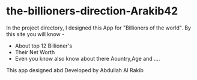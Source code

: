 # the-billioners-direction-Arakib42

In the project directory, I designed this App for "Billioners of the world". By this site you will know -

- About top 12 Billioner's 
- Their Net Worth
- Even you know also know about there Aountry,Age and ....


This app designed abd Developed by Abdullah Al Rakib